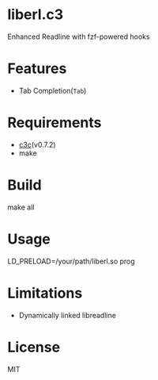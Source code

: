 # liberl.c3
Enhanced Readline with fzf-powered hooks

# Features
- Tab Completion(`Tab`)

# Requirements
- [c3c](https://github.com/c3lang/c3c)(v0.7.2)
- make

# Build
make all

# Usage
LD_PRELOAD=/your/path/liberl.so prog

# Limitations
- Dynamically linked libreadline

# License
MIT
